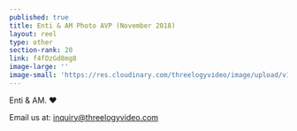 ```yaml
---
published: true
title: Enti & AM Photo AVP (November 2018)
layout: reel
type: other
section-rank: 20
link: f4fOzGd8mg8
image-large: ''
image-small: 'https://res.cloudinary.com/threelogyvideo/image/upload/v1542041409/AM_11a.jpg'
---
```

Enti & AM. ♥ 

Email us at: inquiry@threelogyvideo.com